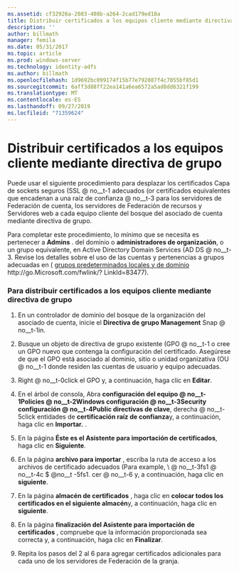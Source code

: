 ```yaml
---
ms.assetid: cf32926a-2083-408b-a264-2cad179ed18a
title: Distribuir certificados a los equipos cliente mediante directiva de grupo
description: ''
author: billmath
manager: femila
ms.date: 05/31/2017
ms.topic: article
ms.prod: windows-server
ms.technology: identity-adfs
ms.author: billmath
ms.openlocfilehash: 1d9692bc099174f15b77e792087f4c7055bf85d1
ms.sourcegitcommit: 6aff3d88ff22ea141a6ea6572a5ad8dd6321f199
ms.translationtype: MT
ms.contentlocale: es-ES
ms.lasthandoff: 09/27/2019
ms.locfileid: "71359624"
---
```

# <a name="distribute-certificates-to-client-computers-by-using-group-policy"></a>Distribuir certificados a los equipos cliente mediante directiva de grupo


Puede usar el siguiente procedimiento para desplazar los certificados Capa de sockets seguros \(SSL @ no__t-1 adecuados \(or certificados equivalentes que encadenan a una raíz de confianza @ no__t-3 para los servidores de Federación de cuenta, los servidores de Federación de recursos y Servidores web a cada equipo cliente del bosque del asociado de cuenta mediante directiva de grupo.  
  
Para completar este procedimiento, lo mínimo que se necesita es pertenecer a **Admins** . del dominio o **administradores de organización**, o un grupo equivalente, en Active Directory Domain Services \(AD DS @ no__t-3.  Revise los detalles sobre el uso de las cuentas y pertenencias a grupos adecuadas en \( [grupos predeterminados locales y de dominio](https://go.microsoft.com/fwlink/?LinkId=83477) http:\/\/go.Microsoft.com\/fwlink\/? LinkId\=83477\).   
  
### <a name="to-distribute-certificates-to-client-computers-by-using-group-policy"></a>Para distribuir certificados a los equipos cliente mediante directiva de grupo  
  
1.  En un controlador de dominio del bosque de la organización del asociado de cuenta, inicie el **Directiva de grupo Management** Snap @ no__t-1in.  
  
2.  Busque un objeto de directiva de grupo existente \(GPO @ no__t-1 o cree un GPO nuevo que contenga la configuración del certificado. Asegúrese de que el GPO está asociado al dominio, sitio o unidad organizativa \(OU @ no__t-1 donde residen las cuentas de usuario y equipo adecuadas.  
  
3.  Right @ no__t-0click el GPO y, a continuación, haga clic en **Editar**.  
  
4.  En el árbol de consola, Abra **configuración del equipo @ no__t-1Policies @ no__t-2Windows configuración @ no__t-3Security configuración @ no__t-4Public directivas de clave**, derecha @ no__t-5click entidades de **certificación raíz de confianza**y, a continuación, haga clic en **Importar.** .  
  
5.  En la página **Éste es el Asistente para importación de certificados**, haga clic en **Siguiente**.  
  
6.  En la página **archivo para importar** , escriba la ruta de acceso a los archivos de certificado adecuados \(Para example, \\ @ no__t-3fs1 @ no__t-4c $ @no__t -5fs1. cer @ no__t-6 y, a continuación, haga clic en **siguiente**.  
  
7.  En la página **almacén de certificados** , haga clic en **colocar todos los certificados en el siguiente almacén**y, a continuación, haga clic en **siguiente**.  
  
8.  En la página **finalización del Asistente para importación de certificados** , compruebe que la información proporcionada sea correcta y, a continuación, haga clic en **Finalizar**.  
  
9. Repita los pasos del 2 al 6 para agregar certificados adicionales para cada uno de los servidores de Federación de la granja.  
